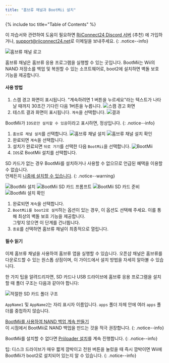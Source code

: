 ```yaml
---
title: "홈브류 채널과 BootMii 설치"
---
```


{% include toc title="Table of Contents" %}

이 자습서와 관련하여 도움이 필요하면 [RiiConnect24 Discord 서버](https://discord.gg/rc24) (추천) 에 가입하거나, [support@riiconnect24.net](mailto:support@riiconnect24.net)로 이메일을 보내주세요.
{: .notice--info}

![홈브류 채널 로고](/images/hbc.png)

홈브류 채널은 홈브류 응용 프로그램을 실행할 수 있는 곳입니다. BootMii는 Wii의 NAND 저장소를 백업 및 복원할 수 있는 소프트웨어로, boot2에 설치하면 벽돌 보호 기능을 제공합니다.

#### 사용 방법

1. 스캠 경고 화면이 표시됩니다. "계속하려면 1 버튼을 누르세요"라는 텍스트가 나타날 때까지 30초간 기다린 다음 1버튼을 누릅니다. ![스캠 경고 화면](/images/hackmii/scam.png)
1. 테스트 결과 화면이 표시됩니다. `계속`을 선택합니다. ![결과](/images/hackmii/test_results.png)

BootMii가 `IOS로만 설치할 수 있음`이라고 표시하면, 정상입니다.
{: .notice--info}

1. `홈브류 채널 설치`를 선택합니다. ![홈브류 채널 설치](/images/hackmii/hbc_install.png) ![홈브류 채널 설치 확인](/images/hackmii/hbc_install_ok.png)
1. 완료되면 `계속`을 선택합니다.
1. 설치가 완료되면 `뒤로 가기`를 선택한 다음 `BootMii`을 선택합니다. ![BootMii](/images/hackmii/bootmii_install.png)
1. `IOS`로 BootMii 설치를 선택합니다.

SD 카드가 없는 경우 BootMii를 설치하거나 사용할 수 없으므로 언급된 혜택을 이용할 수 없습니다. <br> 언제든지 [나중에 설치할 수 있습니다](hackmii).
{: .notice--warning}

![BootMii 설치](/images/hackmii/bootmii_install1.png) ![BootMii SD 카드 프롬프트](/images/hackmii/bootmii_install2.png) ![BootMii SD 카드 준비](/images/hackmii/bootmii_install3.png) ![BootMii 설치 확인](/images/hackmii/bootmii_install_ok.png)
1. 완료되면 `계속`을 선택합니다.
1. `BootMii를 boot2로 설치`하는 옵션이 있는 경우, 이 옵션도 선택해 주세요. 이를 통해 최상의 벽돌 보호 기능을 제공합니다. <br> 그렇지 않으면 이 단계를 건너뜁니다.
1. `종료`를 선택하면 홈브류 채널이 최종적으로 열립니다.


#### 필수 읽기

이제 홈브류 채널을 사용하여 홈브류 앱을 실행할 수 있습니다. 오픈샵 채널은 홈브류를 다운로드할 수 있는 원스톱 상점이며, 이 가이드에서 설치 방법을 자세히 알아볼 수 있습니다.

한 가지 팁을 알려드리자면, SD 카드나 USB 드라이브에 홈브류 응용 프로그램을 설치할 때 폴더 구조는 다음과 같아야 합니다:

![적절한 SD 카드 폴더 구조](images/Wii/FolderStructure.png)

`AppName1` 및 `AppName2`는 자리 표시자 이름입니다. `apps` 폴더 자체 안에 여러 `apps` 폴더를 중첩하지 않습니다.

[BootMii를 사용하여 NAND 백업 계속 만들기](bootmii)<br> 이 시점에서 BootMii로 NAND 백업을 만드는 것을 적극 권장합니다.
{: .notice--info}

BootMii를 설치할 수 없다면 [Priiloader 설치](priiloader)를 계속 진행합니다.
{: .notice--info}

팁: 디스크 드라이브가 매우 짧게 깜박이고 전원 버튼을 눌렀을 때 즉시 깜박이면 Wii에 BootMii가 boot2로 설치되어 있는지 알 수 있습니다.
{: .notice--info}
